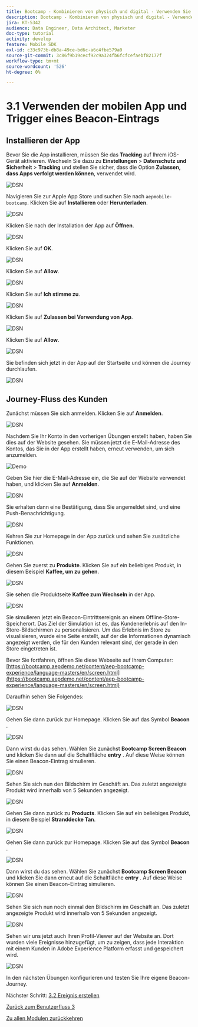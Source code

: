 ```yaml
---
title: Bootcamp - Kombinieren von physisch und digital - Verwenden Sie die mobile App und Trigger eines Beacon-Eintrags
description: Bootcamp - Kombinieren von physisch und digital - Verwenden Sie die mobile App und Trigger eines Beacon-Eintrags
jira: KT-5342
audience: Data Engineer, Data Architect, Marketer
doc-type: tutorial
activity: develop
feature: Mobile SDK
exl-id: c33c973b-db8a-49ce-bd6c-a6c4fbe579a0
source-git-commit: 3c86f9b19cecf92c9a324fb6fcfcefaebf82177f
workflow-type: tm+mt
source-wordcount: '526'
ht-degree: 0%

---
```


# 3.1 Verwenden der mobilen App und Trigger eines Beacon-Eintrags

## Installieren der App

Bevor Sie die App installieren, müssen Sie das **Tracking** auf Ihrem iOS-Gerät aktivieren. Wechseln Sie dazu zu **Einstellungen** > **Datenschutz und Sicherheit** > **Tracking** und stellen Sie sicher, dass die Option **Zulassen, dass Apps verfolgt werden können**, verwendet wird.

![DSN](./../uc3/images/app4.png)

Navigieren Sie zur Apple App Store und suchen Sie nach `aepmobile-bootcamp`. Klicken Sie auf **Installieren** oder **Herunterladen**.

![DSN](./../uc3/images/app1.png)

Klicken Sie nach der Installation der App auf **Öffnen**.

![DSN](./../uc3/images/app2.png)

Klicken Sie auf **OK**.

![DSN](./../uc3/images/app9.png)

Klicken Sie auf **Allow**.

![DSN](./../uc3/images/app3.png)

Klicken Sie auf **Ich stimme zu**.

![DSN](./../uc3/images/app7.png)

Klicken Sie auf **Zulassen bei Verwendung von App**.

![DSN](./../uc3/images/app8.png)

Klicken Sie auf **Allow**.

![DSN](./../uc3/images/app5.png)

Sie befinden sich jetzt in der App auf der Startseite und können die Journey durchlaufen.

![DSN](./../uc3/images/app12.png)

## Journey-Fluss des Kunden

Zunächst müssen Sie sich anmelden. Klicken Sie auf **Anmelden**.

![DSN](./images/app13.png)

Nachdem Sie Ihr Konto in den vorherigen Übungen erstellt haben, haben Sie dies auf der Website gesehen. Sie müssen jetzt die E-Mail-Adresse des Kontos, das Sie in der App erstellt haben, erneut verwenden, um sich anzumelden.

![Demo](./images/pv1.png)

Geben Sie hier die E-Mail-Adresse ein, die Sie auf der Website verwendet haben, und klicken Sie auf **Anmelden**.

![DSN](./images/app14.png)

Sie erhalten dann eine Bestätigung, dass Sie angemeldet sind, und eine Push-Benachrichtigung.

![DSN](./images/app15.png)

Kehren Sie zur Homepage in der App zurück und sehen Sie zusätzliche Funktionen.

![DSN](./images/app17.png)

Gehen Sie zuerst zu **Produkte**. Klicken Sie auf ein beliebiges Produkt, in diesem Beispiel **Kaffee, um zu gehen**.

![DSN](./images/app19.png)

Sie sehen die Produktseite **Kaffee zum Wechseln** in der App.

![DSN](./images/app20.png)

Sie simulieren jetzt ein Beacon-Eintrittsereignis an einem Offline-Store-Speicherort. Das Ziel der Simulation ist es, das Kundenerlebnis auf den In-Store-Bildschirmen zu personalisieren. Um das Erlebnis im Store zu visualisieren, wurde eine Seite erstellt, auf der die Informationen dynamisch angezeigt werden, die für den Kunden relevant sind, der gerade in den Store eingetreten ist.

Bevor Sie fortfahren, öffnen Sie diese Webseite auf Ihrem Computer: [https://bootcamp.aepdemo.net/content/aep-bootcamp-experience/language-masters/en/screen.html](https://bootcamp.aepdemo.net/content/aep-bootcamp-experience/language-masters/en/screen.html)

Daraufhin sehen Sie Folgendes:

![DSN](./images/screen1.png)

Gehen Sie dann zurück zur Homepage. Klicken Sie auf das Symbol **Beacon** .

![DSN](./images/app23.png)

Dann wirst du das sehen. Wählen Sie zunächst **Bootcamp Screen Beacon** und klicken Sie dann auf die Schaltfläche **entry** . Auf diese Weise können Sie einen Beacon-Eintrag simulieren.

![DSN](./images/app21.png)

Sehen Sie sich nun den Bildschirm im Geschäft an. Das zuletzt angezeigte Produkt wird innerhalb von 5 Sekunden angezeigt.

![DSN](./images/screen2.png)

Gehen Sie dann zurück zu **Products**. Klicken Sie auf ein beliebiges Produkt, in diesem Beispiel **Stranddecke Tan**.

![DSN](./images/app22.png)

Gehen Sie dann zurück zur Homepage. Klicken Sie auf das Symbol **Beacon** .

![DSN](./images/app23.png)

Dann wirst du das sehen. Wählen Sie zunächst **Bootcamp Screen Beacon** und klicken Sie dann erneut auf die Schaltfläche **entry** . Auf diese Weise können Sie einen Beacon-Eintrag simulieren.

![DSN](./images/app21.png)

Sehen Sie sich nun noch einmal den Bildschirm im Geschäft an. Das zuletzt angezeigte Produkt wird innerhalb von 5 Sekunden angezeigt.

![DSN](./images/screen3.png)

Sehen wir uns jetzt auch Ihren Profil-Viewer auf der Website an. Dort wurden viele Ereignisse hinzugefügt, um zu zeigen, dass jede Interaktion mit einem Kunden in Adobe Experience Platform erfasst und gespeichert wird.

![DSN](./images/screen4.png)

In den nächsten Übungen konfigurieren und testen Sie Ihre eigene Beacon-Journey.

Nächster Schritt: [3.2 Ereignis erstellen](./ex2.md)

[Zurück zum Benutzerfluss 3](./uc3.md)

[Zu allen Modulen zurückkehren](../../overview.md)

